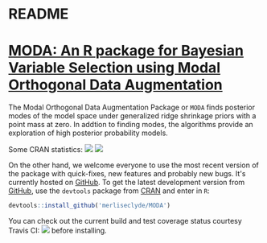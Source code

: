 README
================

<!-- README.md is generated from README.Rmd. Please edit that file -->
[MODA: An R package for Bayesian Variable Selection using Modal Orthogonal Data Augmentation](https://github.com/merliseclyde/MODA)
===================================================================================================================================

The Modal Orthogonal Data Augmentation Package or `MODA` finds posterior modes of the model space under generalized ridge shrinkage priors with a point mass at zero. In addtion to finding modes, the algorithms provide an exploration of high posterior probability models.

Some CRAN statistics: [![](http://cranlogs.r-pkg.org/badges/MODA)](http://cran.rstudio.com/web/packages/MODA/index.html) [![](http://cranlogs.r-pkg.org/badges/grand-total/MODA)](http://cran.rstudio.com/web/packages/MODA/index.html)

On the other hand, we welcome everyone to use the most recent version of the package with quick-fixes, new features and probably new bugs. It's currently hosted on [GitHub](https://github.com/merliseclyde/MODA). To get the latest development version from [GitHub](https://github.com/merliseclyde), use the `devtools` package from [CRAN](https://cran.r-project.org/package=devtools) and enter in `R`:

``` r
devtools::install_github('merliseclyde/MODA')
```

You can check out the current build and test coverage status courtesy Travis CI: [![](https://travis-ci.org/merliseclyde/MODA.png?branch=master)](https://travis-ci.org/merliseclyde/MODA) before installing.
